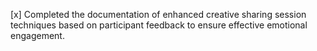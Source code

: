 [x] Completed the documentation of enhanced creative sharing session techniques based on participant feedback to ensure effective emotional engagement.